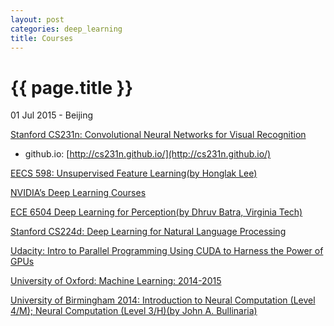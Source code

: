 ```yaml
---
layout: post
categories: deep_learning
title: Courses
---
```


{{ page.title }}
================

<p class="meta">01 Jul 2015 - Beijing</p>

[Stanford CS231n: Convolutional Neural Networks for Visual Recognition](http://cs231n.stanford.edu/)

- github.io: [http://cs231n.github.io/](http://cs231n.github.io/)

[EECS 598: Unsupervised Feature Learning(by Honglak Lee)](http://web.eecs.umich.edu/~honglak/teaching/eecs598/schedule.html)

[NVIDIA’s Deep Learning Courses](https://developer.nvidia.com/deep-learning-courses)

[ECE 6504 Deep Learning for Perception(by Dhruv Batra, Virginia Tech)](https://computing.ece.vt.edu/~f15ece6504/)

[Stanford CS224d: Deep Learning for Natural Language Processing](http://cs224d.stanford.edu/)

[Udacity: Intro to Parallel Programming Using CUDA to Harness the Power of GPUs](https://www.udacity.com/course/intro-to-parallel-programming--cs344)

[University of Oxford: Machine Learning: 2014-2015](https://www.cs.ox.ac.uk/people/nando.defreitas/machinelearning/)

[University of Birmingham 2014: Introduction to Neural Computation (Level 4/M); Neural Computation (Level 3/H)(by John A. Bullinaria)](http://www.cs.bham.ac.uk/~jxb/inc.html)
